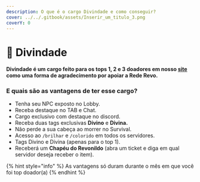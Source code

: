 ```yaml
---
description: O que é o cargo Divindade e como conseguir?
cover: ../../.gitbook/assets/Inserir_um_titulo_3.png
coverY: 0
---
```


# 🌻 Divindade

#### Divindade é um cargo feito para os tops 1, 2 e 3 doadores em nosso [site](https://rederevo.com/) como uma forma de agradecimento por apoiar a Rede Revo.

### E quais são as vantagens de ter esse cargo?

* Tenha seu NPC exposto no Lobby.
* Receba destaque no TAB e Chat.
* Cargo exclusivo com destaque no discord.
* Receba duas tags exclusivas **Divino** e **Divina.**
* Não perde a sua cabeça ao morrer no Survival.
* Acesso ao `/brilhar` e `/colorido` em todos os servidores.
* Tags Divino e Divina (apenas para o top 1).
* Receberá um **Chapéu do Revonildo** (abra um ticket e diga em qual servidor deseja receber o item).&#x20;

{% hint style="info" %}
As vantagens só duram durante o mês em que você foi top doador(a)
{% endhint %}
